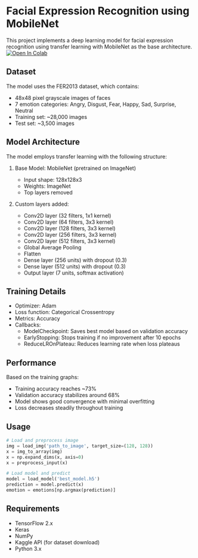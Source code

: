 # Facial Expression Recognition using MobileNet

This project implements a deep learning model for facial expression recognition using transfer learning with MobileNet as the base architecture.
[![Open In Colab](https://colab.research.google.com/assets/colab-badge.svg)](https://colab.research.google.com/github/MohamedIKenedy/Computer-vision-based-Emotion-tracker/blob/main/Emotion_Detection_Notebook.ipynb)
## Dataset

The model uses the FER2013 dataset, which contains:
- 48x48 pixel grayscale images of faces
- 7 emotion categories: Angry, Disgust, Fear, Happy, Sad, Surprise, Neutral
- Training set: ~28,000 images
- Test set: ~3,500 images

## Model Architecture

The model employs transfer learning with the following structure:

1. Base Model: MobileNet (pretrained on ImageNet)
   - Input shape: 128x128x3
   - Weights: ImageNet
   - Top layers removed

2. Custom layers added:
   - Conv2D layer (32 filters, 1x1 kernel)
   - Conv2D layer (64 filters, 3x3 kernel)
   - Conv2D layer (128 filters, 3x3 kernel)
   - Conv2D layer (256 filters, 3x3 kernel)
   - Conv2D layer (512 filters, 3x3 kernel)
   - Global Average Pooling
   - Flatten
   - Dense layer (256 units) with dropout (0.3)
   - Dense layer (512 units) with dropout (0.3)
   - Output layer (7 units, softmax activation)

## Training Details

- Optimizer: Adam
- Loss function: Categorical Crossentropy
- Metrics: Accuracy
- Callbacks:
  - ModelCheckpoint: Saves best model based on validation accuracy
  - EarlyStopping: Stops training if no improvement after 10 epochs
  - ReduceLROnPlateau: Reduces learning rate when loss plateaus

## Performance

Based on the training graphs:
- Training accuracy reaches ~73%
- Validation accuracy stabilizes around 68%
- Model shows good convergence with minimal overfitting
- Loss decreases steadily throughout training

## Usage

```python
# Load and preprocess image
img = load_img('path_to_image', target_size=(128, 128))
x = img_to_array(img)
x = np.expand_dims(x, axis=0)
x = preprocess_input(x)

# Load model and predict
model = load_model('best_model.h5')
prediction = model.predict(x)
emotion = emotions[np.argmax(prediction)]
```

## Requirements

- TensorFlow 2.x
- Keras
- NumPy
- Kaggle API (for dataset download)
- Python 3.x
